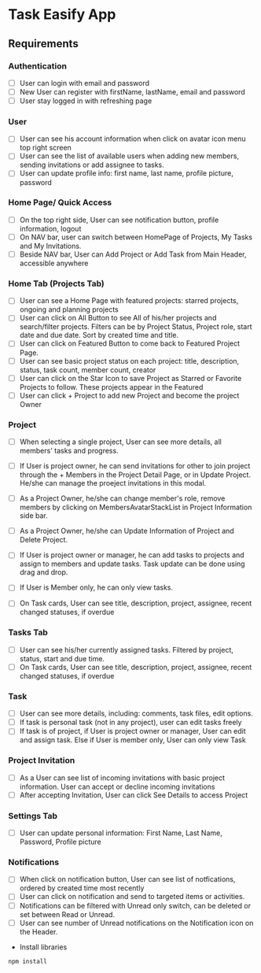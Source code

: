 # Task Easify App

## Requirements

### Authentication

- [ ] User can login with email and password
- [ ] New User can register with firstName, lastName, email and password
- [ ] User stay logged in with refreshing page

### User

- [ ] User can see his account information when click on avatar icon menu top right screen
- [ ] User can see the list of available users when adding new members, sending invitations or add assignee to tasks.
- [ ] User can update profile info: first name, last name, profile picture, password

### Home Page/ Quick Access

- [ ] On the top right side, User can see notification button, profile information, logout
- [ ] On NAV bar, user can switch between HomePage of Projects, My Tasks and My Invitations.
- [ ] Beside NAV bar, User can Add Project or Add Task from Main Header, accessible anywhere

### Home Tab (Projects Tab)

- [ ] User can see a Home Page with featured projects: starred projects, ongoing and planning projects
- [ ] User can click on All Button to see All of his/her projects and search/filter projects. Filters can be by Project Status, Project role, start date and due date. Sort by created time and title.
- [ ] User can click on Featured Button to come back to Featured Project Page.
- [ ] User can see basic project status on each project: title, description, status, task count, member count, creator
- [ ] User can click on the Star Icon to save Project as Starred or Favorite Projects to follow. These projects appear in the Featured
- [ ] User can click + Project to add new Project and become the project Owner

### Project

- [ ] When selecting a single project, User can see more details, all members' tasks and progress.
- [ ] If User is project owner, he can send invitations for other to join project through the + Members in the Project Detail Page, or in Update Project. He/she can manage the proeject invitations in this modal.
- [ ] As a Project Owner, he/she can change member's role, remove members by clicking on MembersAvatarStackList in Project Information side bar.
- [ ] As a Project Owner, he/she can Update Information of Project and Delete Project.

- [ ] If User is project owner or manager, he can add tasks to projects and assign to members and update tasks. Task update can be done using drag and drop.
- [ ] If User is Member only, he can only view tasks.
- [ ] On Task cards, User can see title, description, project, assignee, recent changed statuses, if overdue

### Tasks Tab

- [ ] User can see his/her currently assigned tasks. Filtered by project, status, start and due time.
- [ ] On Task cards, User can see title, description, project, assignee, recent changed statuses, if overdue

### Task

- [ ] User can see more details, including: comments, task files, edit options.
- [ ] If task is personal task (not in any project), user can edit tasks freely
- [ ] If task is of project, if User is project owner or manager, User can edit and assign task. Else if User is member only, User can only view Task

### Project Invitation

- [ ] As a User can see list of incoming invitations with basic project information. User can accept or decline incoming invitations
- [ ] After accepting Invitation, User can click See Details to access Project

### Settings Tab

- [ ] User can update personal information: First Name, Last Name, Password, Profile picture

### Notifications

- [ ] When click on notification button, User can see list of notfications, ordered by created time most recently
- [ ] User can click on notification and send to targeted items or activities.
- [ ] Notifications can be filtered with Unread only switch, can be deleted or set between Read or Unread.
- [ ] User can see number of Unread notifications on the Notification icon on the Header.

- Install libraries

```
npm install

```
